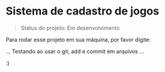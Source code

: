 <h1>Sistema de cadastro de jogos</h1>

> Status do projeto: Em desenvolvimento

Para rodar esse projeto em sua máquina, por favor digite:

...
Testando ao usar o git, add e commit em arquivos
...

:)
